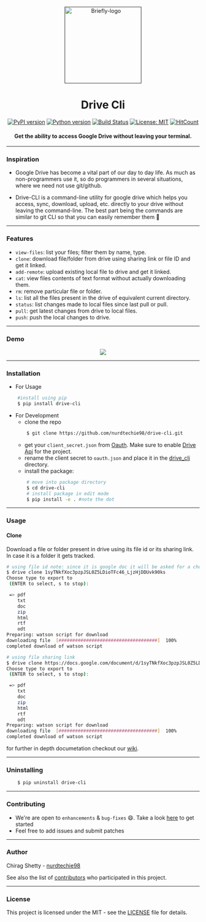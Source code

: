 <p align="center">
  <a href="" rel="noopener">
 <img height=200px src="https://i.imgur.com/QEcBZSh.png" alt="Briefly-logo"></a>
</p>

<h1 align="center">Drive Cli</h1>

<div align="center">

[![PyPI version](https://badge.fury.io/py/drive-cli.svg)](https://badge.fury.io/py/drive-cli)
[![Python version](https://img.shields.io/badge/python-3.4+-blue.svg)](https://www.python.org/download/releases/3.4.0/)
[![Build Status](https://travis-ci.org/nurdtechie98/drive-cli.svg?branch=dev)](https://travis-ci.org/nurdtechie98/drive-cli)
[![License: MIT](https://img.shields.io/badge/License-MIT-yellow.svg)](https://opensource.org/licenses/MIT)
[![HitCount](http://hits.dwyl.io/nurdtechie98/drive-cli.svg)](http://hits.dwyl.io/nurdtechie98/drive-cli)

<h4>Get the ability to access <strong>Google Drive</strong> without leaving your terminal.</h4>

</div>

-----------------------------------------
### Inspiration

* Google Drive has become a vital part of our day to day life. As much as non-programmers use it, so do programmers in several situations, where we need not use git/github. 

* Drive-CLI is a command-line utility for google drive which helps you access, sync, download, upload, etc. directly to your drive without leaving the command-line. The best part being the commands are similar to git CLI so that you can easily remember them :massage:  

------------------------------------------
### Features

- `view-files`: list your files; filter them by name, type.
- `clone`: download file/folder from drive using sharing link or file ID and get it linked.
- `add-remote`: upload existing local file to drive and get it linked.
- `cat`: view files contents of text format without actually downloading them.
- `rm`: remove particular file or folder.
- `ls`: list all the files present in the drive of equivalent current directory.
- `status`: list changes made to local files since last pull or pull.
- `pull`: get latest changes from drive to local files.
- `push`: push the local changes to drive.

------------------------------------------
### Demo
<p align="center">
    <img src="./Demo.gif">
</p>


------------------------------------------
### Installation
* For Usage
```sh
    #install using pip 
    $ pip install drive-cli
```
* For Development
    * clone the repo
    ```sh
        $ git clone https://github.com/nurdtechie98/drive-cli.git
    ```
    * get your `client_secret.json` from [Oauth](https://console.cloud.google.com/apis/credentials/oauthclient). Make sure to enable [Drive Api](https://console.cloud.google.com/apis/library/drive.googleapis.com?q=Drive) for the project.
    * rename the client secret to `oauth.json` and place it in the [drive_cli](./drive_cli) directory.
    * install the package:
    ```sh
        # move into package directory
        $ cd drive-cli
        # install package in edit mode
        $ pip install -e . #note the dot
    ```

------------------------------------------
### Usage

#### Clone
Download a file or folder present in drive using its file id or its sharing link. In case it is a folder it gets tracked.

```sh
# using file id note: since it is google doc it will be asked for a choice to select from
$ drive clone 1syTNkfXoc3pzpJSL0Z5LDioTFc46_LjzHjDDUvk90ks
Choose type to export to
 (ENTER to select, s to stop):

 => pdf
    txt
    doc
    zip
    html
    rtf
    odt
Preparing: watson script for download
downloading file  [####################################]  100%
completed download of watson script

# using file sharing link
$ drive clone https://docs.google.com/document/d/1syTNkfXoc3pzpJSL0Z5LDioTFc46_LjzHjDDUvk90ks
Choose type to export to
 (ENTER to select, s to stop):

 => pdf
    txt
    doc
    zip
    html
    rtf
    odt
Preparing: watson script for download
downloading file  [####################################]  100%
completed download of watson script

```

for further in depth documetation checkout our [wiki](https://github.com/nurdtechie98/drive-cli/wiki/How-to-use-%3F).

------------------------------------------
### Uninstalling

```sh
    $ pip uninstall drive-cli
```
------------------------------------------
### Contributing

 * We're are open to `enhancements` & `bug-fixes` :smile:. Take a look [here](./Contributing.md) to get started
 * Feel free to add issues and submit patches

------------------------------------------
### Author
Chirag Shetty - [nurdtechie98](https://github.com/nurdtechie98)

See also the list of [contributors](https://github.com/nurdtechie98/drive-cli/graphs/contributors) who participated in this project.

------------------------------------------
### License
This project is licensed under the MIT - see the [LICENSE](./LICENSE) file for details.


